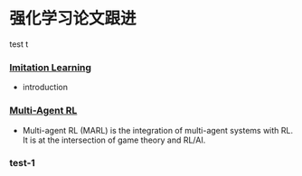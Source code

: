 # 强化学习论文跟进
test
t

### [Imitation Learning](https://github.com/PaperCommunity/Reinforcement-Learning/tree/master/ImitationLearning)
- introduction

### [Multi-Agent RL](https://github.com/PaperCommunity/Reinforcement-Learning/tree/master/Multi-Agent)
- Multi-agent RL (MARL) is the integration of multi-agent systems with RL. It is at the intersection of
game theory and RL/AI.

### test-1

